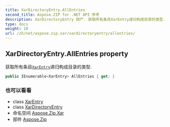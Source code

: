 ```yaml
---
title: XarDirectoryEntry.AllEntries
second_title: Aspose.ZIP for .NET API 参考
description: XarDirectoryEntry 财产. 获取所有条目XarEntry递归构成目录的类型.
type: docs
weight: 10
url: /zh/net/aspose.zip.xar/xardirectoryentry/allentries/
---
```

## XarDirectoryEntry.AllEntries property

获取所有条目[`XarEntry`](../../xarentry/)递归构成目录的类型.

```csharp
public IEnumerable<XarEntry> AllEntries { get; }
```

### 也可以看看

* class [XarEntry](../../xarentry/)
* class [XarDirectoryEntry](../)
* 命名空间 [Aspose.Zip.Xar](../../xardirectoryentry/)
* 部件 [Aspose.Zip](../../../)


